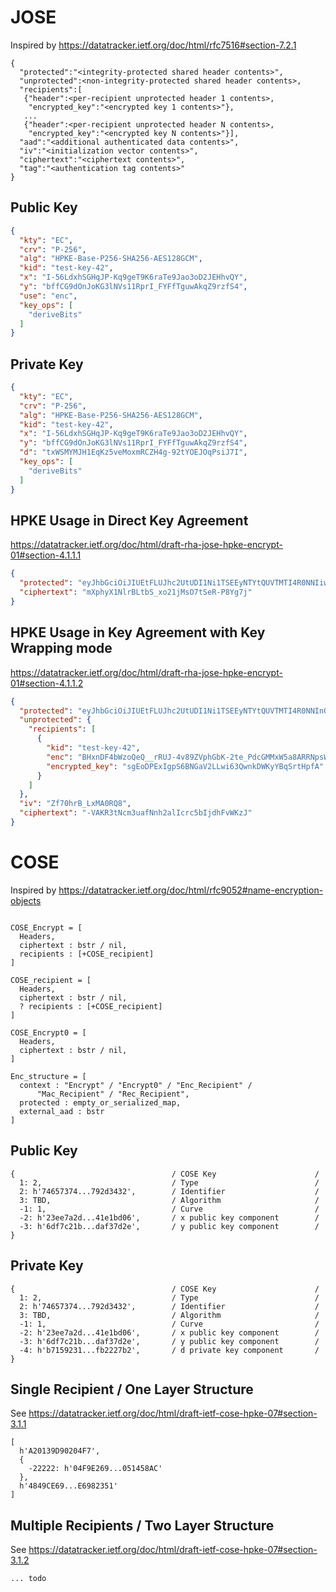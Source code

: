 # JOSE

Inspired by https://datatracker.ietf.org/doc/html/rfc7516#section-7.2.1

~~~~ text
{
  "protected":"<integrity-protected shared header contents>",
  "unprotected":<non-integrity-protected shared header contents>,
  "recipients":[
   {"header":<per-recipient unprotected header 1 contents>,
    "encrypted_key":"<encrypted key 1 contents>"},
   ...
   {"header":<per-recipient unprotected header N contents>,
    "encrypted_key":"<encrypted key N contents>"}],
  "aad":"<additional authenticated data contents>",
  "iv":"<initialization vector contents>",
  "ciphertext":"<ciphertext contents>",
  "tag":"<authentication tag contents>"
}
~~~~

## Public Key

~~~~ json
{
  "kty": "EC",
  "crv": "P-256",
  "alg": "HPKE-Base-P256-SHA256-AES128GCM",
  "kid": "test-key-42",
  "x": "I-56LdxhSGHqJP-Kq9geT9K6raTe9Jao3oD2JEHhvQY",
  "y": "bffCG9dOnJoKG3lNVs11RprI_FYFfTguwAkqZ9rzfS4",
  "use": "enc",
  "key_ops": [
    "deriveBits"
  ]
}
~~~~

## Private Key

~~~~ json
{
  "kty": "EC",
  "crv": "P-256",
  "alg": "HPKE-Base-P256-SHA256-AES128GCM",
  "kid": "test-key-42",
  "x": "I-56LdxhSGHqJP-Kq9geT9K6raTe9Jao3oD2JEHhvQY",
  "y": "bffCG9dOnJoKG3lNVs11RprI_FYFfTguwAkqZ9rzfS4",
  "d": "txWSMYMJH1EqKz5veMoxmRCZH4g-92tYOEJOqPsiJ7I",
  "key_ops": [
    "deriveBits"
  ]
}
~~~~

## HPKE Usage in Direct Key Agreement

https://datatracker.ietf.org/doc/html/draft-rha-jose-hpke-encrypt-01#section-4.1.1.1

~~~~ json
{
  "protected": "eyJhbGciOiJIUEtFLUJhc2UtUDI1Ni1TSEEyNTYtQUVTMTI4R0NNIiwiZW5jIjoiQkpEVi00WGJrWUxmcE05UnNZZDdoY2g4STJWZEszWWFZYVBvQ1FZZENfelZleFV0Z1NDel9XLUpXMFc4elJyaUFjRmg3VjhVRHNqcFVXM01OU1d1QXNVIiwia2lkIjoidGVzdC1rZXktNDIifQ",
  "ciphertext": "mXphyX1NlrBLtbS_xo21jMsO7tSeR-P8Yg7j"
}
~~~~

## HPKE Usage in Key Agreement with Key Wrapping mode

https://datatracker.ietf.org/doc/html/draft-rha-jose-hpke-encrypt-01#section-4.1.1.2

~~~~ json
{
  "protected": "eyJhbGciOiJIUEtFLUJhc2UtUDI1Ni1TSEEyNTYtQUVTMTI4R0NNIn0",
  "unprotected": {
    "recipients": [
      {
        "kid": "test-key-42",
        "enc": "BHxnDF4bWzoQeQ__rRUJ-4v89ZVphGbK-2te_PdcGMMxW5a8ARRNpsWAF3bTNF4w2hMTozwXCYl1EaEkMlZJ2NM",
        "encrypted_key": "sgEoDPExIgpS6BNGaV2LLwi63QwnkDWKyYBqSrtHpfA"
      }
    ]
  },
  "iv": "Zf70hrB_LxMA0RQ8",
  "ciphertext": "-VAKR3tNcm3uafNnh2alIcrc5bIjdhFvWKzJ"
}
~~~~

# COSE

Inspired by https://datatracker.ietf.org/doc/html/rfc9052#name-encryption-objects

~~~~ text

COSE_Encrypt = [
  Headers,
  ciphertext : bstr / nil,
  recipients : [+COSE_recipient]
]

COSE_recipient = [
  Headers,
  ciphertext : bstr / nil,
  ? recipients : [+COSE_recipient]
]

COSE_Encrypt0 = [
  Headers,
  ciphertext : bstr / nil,
]

Enc_structure = [
  context : "Encrypt" / "Encrypt0" / "Enc_Recipient" /
      "Mac_Recipient" / "Rec_Recipient",
  protected : empty_or_serialized_map,
  external_aad : bstr
]

~~~~

## Public Key

~~~~ cbor-diag
{                                   / COSE Key                      /
  1: 2,                             / Type                          /
  2: h'74657374...792d3432',        / Identifier                    /
  3: TBD,                           / Algorithm                     /
  -1: 1,                            / Curve                         /
  -2: h'23ee7a2d...41e1bd06',       / x public key component        /
  -3: h'6df7c21b...daf37d2e',       / y public key component        /
}
~~~~

## Private Key

~~~~ cbor-diag
{                                   / COSE Key                      /
  1: 2,                             / Type                          /
  2: h'74657374...792d3432',        / Identifier                    /
  3: TBD,                           / Algorithm                     /
  -1: 1,                            / Curve                         /
  -2: h'23ee7a2d...41e1bd06',       / x public key component        /
  -3: h'6df7c21b...daf37d2e',       / y public key component        /
  -4: h'b7159231...fb2227b2',       / d private key component       /
}
~~~~

## Single Recipient / One Layer Structure 

See https://datatracker.ietf.org/doc/html/draft-ietf-cose-hpke-07#section-3.1.1

~~~~ cbor-diag
[
  h'A20139D90204F7', 
  {
    -22222: h'04F9E269...051458AC'
  }, 
  h'4849CE69...E6982351'
]
~~~~

## Multiple Recipients / Two Layer Structure

See https://datatracker.ietf.org/doc/html/draft-ietf-cose-hpke-07#section-3.1.2

~~~~ cbor-diag
... todo
~~~~